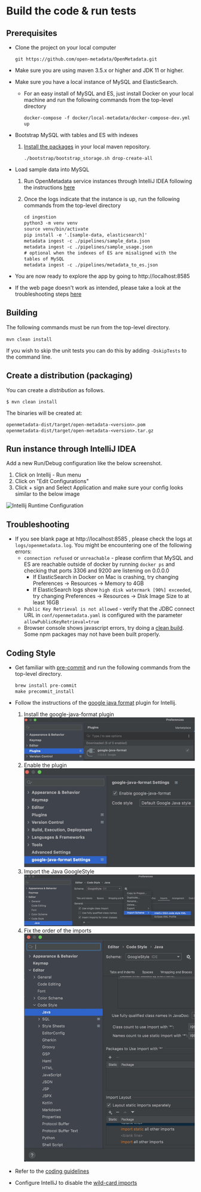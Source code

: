 # Build the code & run tests

## Prerequisites

* Clone the project on your local computer

  ```
  git https://github.com/open-metadata/OpenMetadata.git
  ```
* Make sure you are using maven 3.5.x or higher and JDK 11 or higher.
* Make sure you have a local instance of MySQL and ElasticSearch.
    * For an easy install of MySQL and ES, just install Docker on your local machine and run the following commands from the top-level directory

      ```
      docker-compose -f docker/local-metadata/docker-compose-dev.yml up
      ```
* Bootstrap MySQL with tables and ES with indexes
    1. [Install the packages](build-code-run-tests.md#building) in your local maven repository.

       ```
       ./bootstrap/bootstrap_storage.sh drop-create-all
       ```
* Load sample data into MySQL
    1. Run OpenMetadata service instances through IntelliJ IDEA following the instructions [here](build-code-run-tests.md#run-instance-through-intellij-idea)
    2. Once the logs indicate that the instance is up, run the following commands from the top-level directory

       ```
       cd ingestion
       python3 -m venv venv
       source venv/bin/activate
       pip install -e '.[sample-data, elasticsearch]'
       metadata ingest -c ./pipelines/sample_data.json
       metadata ingest -c ./pipelines/sample_usage.json
       # optional when the indexes of ES are misaligned with the tables of MySQL
       metadata ingest -c ./pipelines/metadata_to_es.json
       ```
* You are now ready to explore the app by going to http://localhost:8585 
* If the web page doesn't work as intended, please take a look at the troubleshooting steps [here](build-code-run-tests.md#troubleshooting)

## Building

The following commands must be run from the top-level directory.

`mvn clean install`

If you wish to skip the unit tests you can do this by adding `-DskipTests` to the command line.

## Create a distribution (packaging)

You can create a _distribution_ as follows.

```
$ mvn clean install
```

The binaries will be created at:

```
openmetadata-dist/target/open-metadata-<version>.pom
openmetadata-dist/target/open-metadata-<version>.tar.gz
```

## Run instance through IntelliJ IDEA

Add a new Run/Debug configuration like the below screenshot.

1. Click on Intellij - Run menu
2. Click on "Edit Configurations"
3. Click + sign and Select Application and make sure your config looks similar to the below image

![Intellij Runtime Configuration](<../../.gitbook/assets/Intellij-Runtime Config.png>)

## Troubleshooting

* If you see blank page at http://localhost:8585 , please check the logs at `logs/openmetadata.log`. You might be encountering one of the following errors:
  * `connection refused` or `unreachable` - please confirm that MySQL and ES are reachable outside of docker by running `docker ps` and checking that ports 3306 and 9200 are listening on 0.0.0.0
    * If ElasticSearch in Docker on Mac is crashing, try changing Preferences -> Resources -> Memory to 4GB
    * If ElasticSearch logs show `high disk watermark [90%] exceeded`, try changing Preferences -> Resources -> Disk Image Size to at least 16GB
  * `Public Key Retrieval is not allowed` - verify that the JDBC connect URL in `conf/openmetadata.yaml` is configured with the parameter `allowPublicKeyRetrieval=true`
  * Browser console shows javascript errors, try doing a [clean build](build-code-run-tests.md#building). Some npm packages may not have been built properly.

## Coding Style

* Get familiar with [pre-commit](https://pre-commit.com/) and run the following commands from the top-level directory.

  ```shell
  brew install pre-commit
  make precommit_install
  ```

* Follow the instructions of the [google java format](https://github.com/google/google-java-format#intellij-android-studio-and-other-jetbrains-ides) plugin for Intellij.

  1. Install the google-java-format plugin
  ![Install the google-java-format plugin](<../../.gitbook/assets/Intellij03.jpg>)
  1. Enable the plugin
  ![Enable the plugin](<../../.gitbook/assets/Intellij04.jpg>)
  1. Import the Java GoogleStyle
  ![Import the Java GoogleStyle](<../../.gitbook/assets/Intellij01.jpg>)
  1. Fix the order of the imports
  ![Fix the order of the imports](<../../.gitbook/assets/Intellij02.jpg>)

* Refer to the [coding guidelines](coding-style.md)
* Configure IntelliJ to disable the [wild-card imports](https://www.jetbrains.com/help/idea/creating-and-optimizing-imports.html#disable-wildcard-imports)

